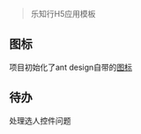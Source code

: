 > 乐知行H5应用模板

## 图标

项目初始化了ant design自带的[图标](https://ant.design/components/icon-cn/)

## 待办

 处理选人控件问题